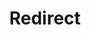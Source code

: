 ﻿---
layout: src/layouts/Redirect.astro
title: Redirect
redirect: https://octopus.com/docs/deployments/patterns/multi-region-deployment-pattern
pubDate:  2023-01-01
navSearch: false
navSitemap: false
navMenu: false
---
